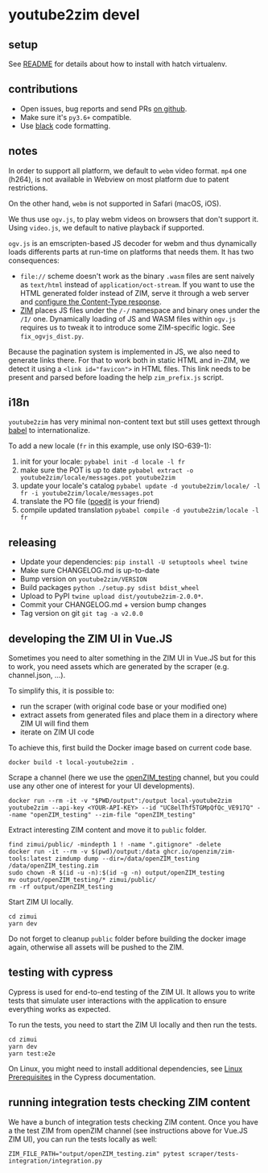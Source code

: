 # youtube2zim devel


## setup

See [README](README.md) for details about how to install with hatch virtualenv.

## contributions

* Open issues, bug reports and send PRs [on github](https://github.com/openzim/youtube).
* Make sure it's `py3.6+` compatible.
* Use [black](https://github.com/psf/black) code formatting.

## notes

In order to support all platform, we default to `webm` video format. `mp4` one (h264), is not available in Webview on most platform due to patent restrictions.

On the other hand, `webm` is not supported in Safari (macOS, iOS).

We thus use `ogv.js`, to play webm videos on browsers that don't support it. Using `video.js`, we default to native playback if supported.

`ogv.js` is an emscripten-based JS decoder for webm and thus dynamically loads differents parts at run-time on platforms that needs them. It has two consequences:

* `file://` scheme doesn't work as the binary `.wasm` files are sent naively as `text/html` instead of `application/oct-stream`. If you want to use the HTML generated folder instead of ZIM, serve it through a web server and [configure the Content-Type response](https://emscripten.org/docs/compiling/WebAssembly.html#web-server-setup).
* [ZIM](https://wiki.openzim.org/wiki/ZIM_file_format) places JS files under the `/-/` namespace and binary ones under the `/I/` one. Dynamically loading of JS and WASM files within `ogv.js` requires us to tweak it to introduce some ZIM-specific logic. See `fix_ogvjs_dist.py`.

Because the pagination system is implemented in JS, we also need to generate links there. For that to work both in static HTML and in-ZIM, we detect it using a `<link id="favicon">` in HTML files. This link needs to be present and parsed before loading the help `zim_prefix.js` script.

## i18n

`youtube2zim` has very minimal non-content text but still uses gettext through [babel]() to internationalize.

To add a new locale (`fr` in this example, use only ISO-639-1):

1. init for your locale: `pybabel init -d locale -l fr`
2. make sure the POT is up to date `pybabel extract -o youtube2zim/locale/messages.pot youtube2zim`
3. update your locale's catalog `pybabel update -d youtube2zim/locale/ -l fr -i youtube2zim/locale/messages.pot`
3. translate the PO file ([poedit](https://poedit.net/) is your friend)
4. compile updated translation `pybabel compile -d youtube2zim/locale -l fr`

## releasing

* Update your dependencies: `pip install -U setuptools wheel twine`
* Make sure CHANGELOG.md is up-to-date
* Bump version on `youtube2zim/VERSION`
* Build packages `python ./setup.py sdist bdist_wheel`
* Upload to PyPI `twine upload dist/youtube2zim-2.0.0*`.
* Commit your CHANGELOG.md + version bump changes
* Tag version on git `git tag -a v2.0.0`

## developing the ZIM UI in Vue.JS

Sometimes you need to alter something in the ZIM UI in Vue.JS but for this to work, you need assets which are generated by the scraper (e.g. channel.json, ...).

To simplify this, it is possible to:
- run the scraper (with original code base or your modified one)
- extract assets from generated files and place them in a directory where ZIM UI will find them
- iterate on ZIM UI code

To achieve this, first build the Docker image based on current code base.

```
docker build -t local-youtube2zim .
```

Scrape a channel (here we use the [openZIM_testing](https://www.youtube.com/channel/UC8elThf5TGMpQfQc_VE917Q) channel, but you could use any other one of interest for your UI developments).

```
docker run --rm -it -v "$PWD/output":/output local-youtube2zim youtube2zim --api-key <YOUR-API-KEY> --id "UC8elThf5TGMpQfQc_VE917Q" --name "openZIM_testing" --zim-file "openZIM_testing"
```

Extract interesting ZIM content and move it to `public` folder.

```
find zimui/public/ -mindepth 1 ! -name ".gitignore" -delete
docker run -it --rm -v $(pwd)/output:/data ghcr.io/openzim/zim-tools:latest zimdump dump --dir=/data/openZIM_testing /data/openZIM_testing.zim
sudo chown -R $(id -u -n):$(id -g -n) output/openZIM_testing
mv output/openZIM_testing/* zimui/public/
rm -rf output/openZIM_testing
```

Start ZIM UI locally.

```
cd zimui
yarn dev
```

Do not forget to cleanup `public` folder before building the docker image again, otherwise all assets will be pushed to the ZIM.

## testing with cypress

Cypress is used for end-to-end testing of the ZIM UI. It allows you to write tests that simulate user interactions with the application to ensure everything works as expected.

To run the tests, you need to start the ZIM UI locally and then run the tests.

```
cd zimui
yarn dev
yarn test:e2e
```

On Linux, you might need to install additional dependencies, see [Linux Prerequisites](https://docs.cypress.io/guides/getting-started/installing-cypress#Linux-Prerequisites) in the Cypress documentation.

## running integration tests checking ZIM content

We have a bunch of integration tests checking ZIM content. Once you have a the test ZIM from openZIM channel (see instructions above for Vue.JS ZIM UI), you can run the tests locally as well:

```
ZIM_FILE_PATH="output/openZIM_testing.zim" pytest scraper/tests-integration/integration.py
```
